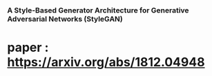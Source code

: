 ### A Style-Based Generator Architecture for Generative Adversarial Networks (StyleGAN)

# paper : https://arxiv.org/abs/1812.04948
